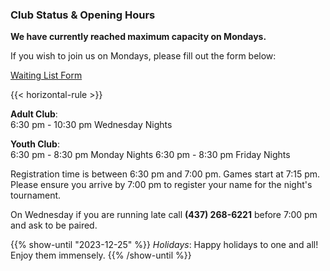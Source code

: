 ---
---

### Club Status & Opening Hours


**We have currently reached maximum capacity on Mondays.**

If you wish to join us on Mondays, please fill out the form below:

[Waiting List Form](https://docs.google.com/forms/d/10NJ0NBUab74E1k0wcw2qxqnk_pndVea2AiS4zvBzqco/edit)


{{< horizontal-rule >}}


**Adult Club**: 
<br>6:30 pm - 10:30 pm Wednesday Nights

**Youth Club**:
<br>6:30 pm - 8:30 pm Monday Nights
6:30 pm - 8:30 pm Friday Nights

Registration time is between 6:30 pm and 7:00 pm. Games start at 7:15 pm. Please ensure you arrive by 7:00 pm to register your name for the night's tournament. 

On Wednesday if you are running late call **(437) 268-6221** before 7:00 pm and ask to be paired.

{{% show-until "2023-12-25" %}}
*Holidays*: Happy holidays to one and all! Enjoy them immensely.
{{% /show-until %}}

